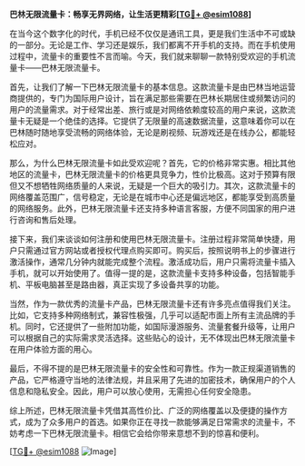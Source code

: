 **巴林无限流量卡：畅享无界网络，让生活更精彩[[TG💪+ @esim1088](https://t.me/s/esim1088)]**

在当今这个数字化的时代，手机已经不仅仅是通讯工具，更是我们生活中不可或缺的一部分。无论是工作、学习还是娱乐，我们都离不开手机的支持。而在手机使用过程中，流量卡的重要性不言而喻。今天，我们就来聊聊一款特别受欢迎的手机流量卡——巴林无限流量卡。

首先，让我们了解一下巴林无限流量卡的基本信息。这款流量卡是由巴林当地运营商提供的，专门为国际用户设计，旨在满足那些需要在巴林长期居住或频繁访问的用户的流量需求。对于经常出差、旅行或是对网络依赖度较高的用户来说，这款流量卡无疑是一个绝佳的选择。它提供了无限量的高速数据流量，这意味着你可以在巴林随时随地享受流畅的网络体验，无论是刷视频、玩游戏还是在线办公，都能轻松应对。

那么，为什么巴林无限流量卡如此受欢迎呢？首先，它的价格非常实惠。相比其他地区的流量卡，巴林无限流量卡的价格更具竞争力，性价比极高。这对于预算有限但又不想牺牲网络质量的人来说，无疑是一个巨大的吸引力。其次，这款流量卡的网络覆盖范围广，信号稳定，无论是在城市中心还是偏远地区，都能享受到高质量的网络服务。此外，巴林无限流量卡还支持多种语言客服，方便不同国家的用户进行咨询和售后处理。

接下来，我们来谈谈如何注册和使用巴林无限流量卡。注册过程非常简单快捷，用户只需通过官方网站或者授权代理点购买即可。购买后，按照说明书上的步骤进行激活操作，通常几分钟内就能完成整个流程。激活成功后，用户只需将流量卡插入手机，就可以开始使用了。值得一提的是，这款流量卡支持多种设备，包括智能手机、平板电脑甚至是路由器，真正实现了多设备共享的功能。

当然，作为一款优秀的流量卡产品，巴林无限流量卡还有许多亮点值得我们关注。比如，它支持多种网络制式，兼容性极强，几乎可以适配市面上所有主流品牌的手机。同时，它还提供了一些附加功能，如国际漫游服务、流量套餐升级等，让用户可以根据自己的实际需求灵活选择。这些贴心的设计，无不体现出巴林无限流量卡在用户体验方面的用心。

最后，不得不提的是巴林无限流量卡的安全性和可靠性。作为一款正规渠道销售的产品，它严格遵守当地的法律法规，并且采用了先进的加密技术，确保用户的个人信息和隐私安全。因此，用户可以放心使用，无需担心任何安全隐患。

综上所述，巴林无限流量卡凭借其高性价比、广泛的网络覆盖以及便捷的操作方式，成为了众多用户的首选。如果你正在寻找一款能够满足日常需求的流量卡，不妨考虑一下巴林无限流量卡。相信它会给你带来意想不到的惊喜和便利。

[[TG💪+ @esim1088](https://t.me/s/esim1088) ![Image](https://i.postimg.cc/4NQfJmqS/Snipaste-2025-05-13-00-14-12.png)]